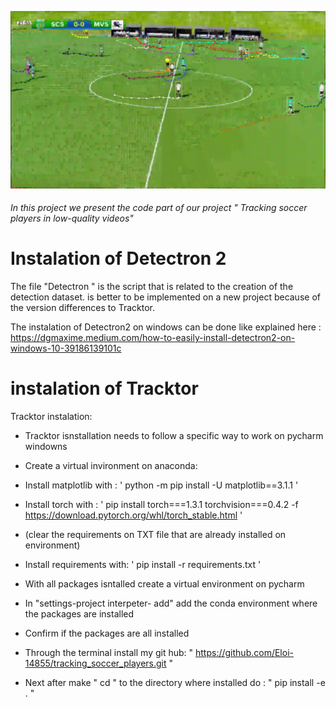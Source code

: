 ![alt text](https://github.com/Eloi-14855/tracking_soccer_players/blob/tracking_soccer/Example_of_results.jpg?raw=true)

###### In this project we present the code part of our project " Tracking soccer players in low-quality videos"

# Instalation of Detectron 2
The file "Detectron " is the script that is related to the creation of the detection dataset. is better to be implemented on a new project because of the version differences to Tracktor.

The instalation of Detectron2 on windows can be done like explained here : https://dgmaxime.medium.com/how-to-easily-install-detectron2-on-windows-10-39186139101c

# instalation of Tracktor
Tracktor instalation:

- Tracktor isnstallation needs to follow a specific way to work on pycharm windowns

- Create a virtual invironment on anaconda:

- Install matplotlib with : ' python -m pip install -U matplotlib==3.1.1 '

- Install torch with : ' pip install torch===1.3.1 torchvision===0.4.2 -f https://download.pytorch.org/whl/torch_stable.html '

- (clear the requirements on TXT file  that are already installed on environment)

- Install requirements with: ' pip install -r requirements.txt '

- With all packages isntalled create a virtual environment on pycharm

- In "settings-project interpeter- add" add the conda environment where the packages are installed

- Confirm if the packages are all installed

- Through the terminal install my git hub: " https://github.com/Eloi-14855/tracking_soccer_players.git "

- Next after make " cd " to the directory where installed do : " pip install -e . "





